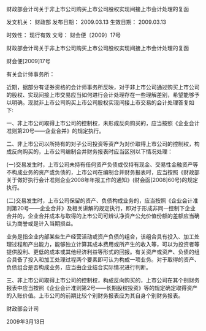 
	
		
	
财政部会计司关于非上市公司购买上市公司股权实现间接上市会计处理的复函
	
	
发文机关：	财政部
发布日期：	2009.03.13
生效日期：	2009.03.13
	
时效性：	现行有效
文号：	财会便〔2009〕17号
	
	

	
	

	
	

财政部会计司关于非上市公司购买上市公司股权实现间接上市会计处理的复函

财会便[2009]17号

有关会计师事务所：

近期，据部分有证券资格的会计师事务所反映，对于非上市公司通过购买上市公司的股权、实现间接上市交易应当如何进行会计处理存在一些理解差别，希望能够予以明确。现就非上市公司购买上市公司股权实现间接上市交易的会计处理答复如下:

一、非上市公司取得上市公司的控制权，未形成反向购买的，应当按照《企业会计准则第20号――企业合并》的规定执行。

二、非上市公司以所持有的对子公司投资等资产为对价取得上市公司的控制权，构成反向购买的，上市公司编制合并财务报表时应当区别以下情况处理：

(一)交易发生时，上市公司未持有任何资产负债或仅持有现金、交易性金融资产等不构成业务的资产或负债的，上市公司在编制合并财务报表时，应当按照《财政部关于做好执行会计准则企业2008年年报工作的通知》(财会函[2008]60号)的规定执行。

(二)交易发生时，上市公司保留的资产、负债构成业务的，应当按照《企业会计准则第20号――企业合并》及相关讲解的规定执行，即对于形成非同一控制下企业合并的，企业合并成本与取得的上市公司可辨认净资产公允价值份额的差额应当确认为商誉或是计入当期损益。

业务是指企业内部某些生产经营活动或资产负债的组合，该组合具有投入、加工处理过程和产出能力，能够独立计算其成本费用或所产生的收入等，可以为投资者等提供股利、更低的成本或其他经济利益等形式的回报。有关资产或资产、负债的组合具备了投入和加工处理过程两个要素即可认为构成一项业务。对于取得的资产、负债组合是否构成业务，应当由企业结合实际情况进行判断。

三、非上市公司取得上市公司的控制权，构成反向购买的，上市公司在其个别财务报表中应当按照《企业会计准则第2号——长期股权投资》等的规定确定取得资产的入账价值。上市公司的前期比较个别财务报表应为其自身个别财务报表。

财政部会计司

2009年3月13日

